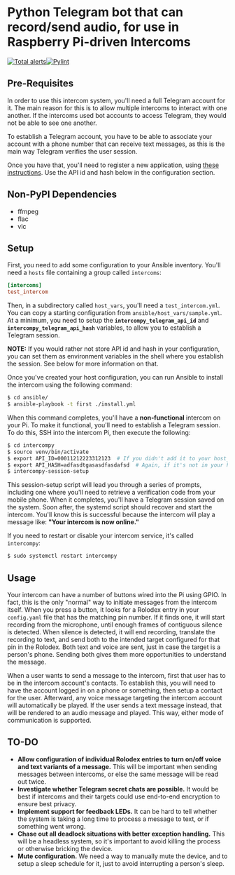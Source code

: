 # Python Telegram bot that can record/send audio, for use in Raspberry Pi-driven Intercoms

[![Total alerts](https://img.shields.io/lgtm/alerts/g/jdcasey/pi-intercom.svg?logo=lgtm&logoWidth=18)](https://lgtm.com/projects/g/jdcasey/pi-intercom/alerts/)[![Pylint](https://github.com/jdcasey/pi-intercom/actions/workflows/pylint.yml/badge.svg?branch=main)](https://github.com/jdcasey/pi-intercom/actions/workflows/pylint.yml)

## Pre-Requisites

In order to use this intercom system, you'll need a full Telegram account for it. The main reason for this is to allow multiple intercoms to interact with one another. If the intercoms used bot accounts to access Telegram, they would not be able to see one another.

To establish a Telegram account, you have to be able to associate your account with a phone number that can receive text messages, as this is the main way Telegram verifies the user session.

Once you have that, you'll need to register a new application, using [these instructions](https://core.telegram.org/api/obtaining_api_id). Use the API id and hash below in the configuration section.

## Non-PyPI Dependencies

* ffmpeg
* flac
* vlc

## Setup

First, you need to add some configuration to your Ansible inventory. You'll need a `hosts` file containing a group called `intercoms`:

```ini
[intercoms]
test_intercom
```

Then, in a subdirectory called `host_vars`, you'll need a `test_intercom.yml`. You can copy a starting configuration from `ansible/host_vars/sample.yml`. At a minimum, you need to setup the **`intercompy_telegram_api_id`** and **`intercompy_telegram_api_hash`** variables, to allow you to establish a Telegram session.

**NOTE:** If you would rather not store API id and hash in your configuration, you can set them as environment variables in the shell where you establish the session. See below for more information on that.

Once you've created your host configuration, you can run Ansible to install the intercom using the following command:

```bash
$ cd ansible/
$ ansible-playbook -t first ./install.yml
```

When this command completes, you'll have a **non-functional** intercom on your Pi. To make it functional, you'll need to establish a Telegram session. To do this, SSH into the intercom Pi, then execute the following:

```bash
$ cd intercompy
$ source venv/bin/activate
$ export API_ID=00011212223312123  # If you didn't add it to your host_vars configuration above
$ export API_HASH=adfasdtgasasdfasdafsd  # Again, if it's not in your host_vars
$ intercompy-session-setup
```

This session-setup script will lead you through a series of prompts, including one where you'll need to retrieve a verification code from your mobile phone. When it completes, you'll have a Telegram session saved on the system. Soon after, the systemd script should recover and start the intercom. You'll know this is successful because the intercom will play a message like: **"Your intercom is now online."**

If you need to restart or disable your intercom service, it's called `intercompy`:

```bash
$ sudo systemctl restart intercompy
```

## Usage

Your intercom can have a number of buttons wired into the Pi using GPIO. In fact, this is the only "normal" way to initiate messages from the intercom itself. When you press a button, it looks for a Rolodex entry in your `config.yaml` file that has the matching pin number. If it finds one, it will start recording from the microphone, until enough frames of contiguous silence is detected. When silence is detected, it will end recording, translate the recording to text, and send both to the intended target configured for that pin in the Rolodex. Both text and voice are sent, just in case the target is a person's phone. Sending both gives them more opportunities to understand the message.

When a user wants to send a message to the intercom, first that user has to be in the intercom account's contacts. To establish this, you will need to have the account logged in on a phone or something, then setup a contact for the user. Afterward, any voice message targeting the intercom account will automatically be played. If the user sends a text message instead, that will be rendered to an audio message and played. This way, either mode of communication is supported.

## TO-DO

* **Allow configuration of individual Rolodex entries to turn on/off voice and text variants of a message.** This will be important when sending messages between intercoms, or else the same message will be read out twice.
* **Investigate whether Telegram secret chats are possible.** It would be best if intercoms and their targets could use end-to-end encryption to ensure best privacy.
* **Implement support for feedback LEDs.** It can be hard to tell whether the system is taking a long time to process a message to text, or if something went wrong.
* **Chase out all deadlock situations with better exception handling.** This will be a headless system, so it's important to avoid killing the process or otherwise bricking the device.
* **Mute configuration.** We need a way to manually mute the device, and to setup a sleep schedule for it, just to avoid interrupting a person's sleep.
